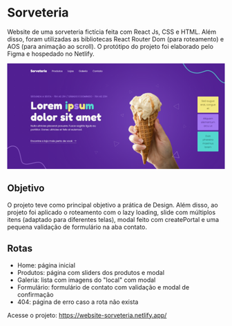 # Sorveteria

Website de uma sorveteria fictícia feita com React Js, CSS e HTML. Além disso, foram utilizadas as bibliotecas React Router Dom (para roteamento) e AOS (para animação ao scroll). O protótipo do projeto foi elaborado pelo Figma e hospedado no Netlify.

![página inicial](https://github.com/aridsm/website-sorveteria/blob/master/paginicial.png)

## Objetivo

O projeto teve como principal objetivo a prática de Design. Além disso, ao projeto foi aplicado o roteamento com o lazy loading, slide com múltiplos itens (adaptado para diferentes telas), modal feito com createPortal e uma pequena validação de formulário na aba contato.

## Rotas

* Home: página inicial
* Produtos: página com sliders dos produtos e modal
* Galeria: lista com imagens do "local" com modal
* Formulário: formulário de contato com validação e modal de confirmação
* 404: página de erro caso a rota não exista

Acesse o projeto: https://website-sorveteria.netlify.app/
